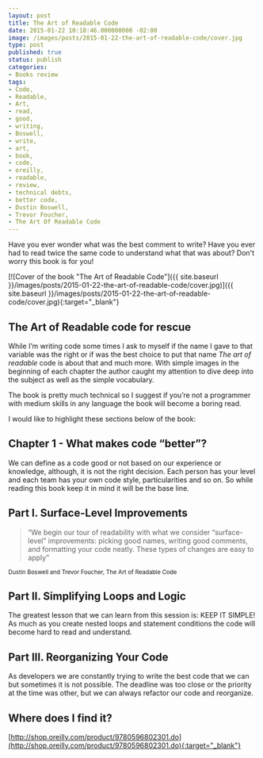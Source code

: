 ```yaml
---
layout: post
title: The Art of Readable Code
date: 2015-01-22 10:18:46.000000000 -02:00
image: /images/posts/2015-01-22-the-art-of-readable-code/cover.jpg
type: post
published: true
status: publish
categories:
- Books review
tags:
- Code,
- Readable,
- Art,
- read,
- good,
- writing,
- Boswell,
- write,
- art,
- book,
- code,
- oreilly,
- readable,
- review,
- technical debts,
- better code,
- Dustin Boswell,
- Trevor Foucher,
- The Art Of Readable Code
---
```


Have you ever wonder what was the best comment to write? Have you ever had
to read twice the same code to understand what that was about? Don't worry
this book is for you!

[![Cover of the book "The Art of Readable Code"]({{ site.baseurl }}/images/posts/2015-01-22-the-art-of-readable-code/cover.jpg)]({{ site.baseurl }}/images/posts/2015-01-22-the-art-of-readable-code/cover.jpg){:target="_blank"}

## The Art of Readable code for rescue

While I’m writing code some times I ask to myself if the name I gave to that
variable was the right or if was the best choice to put that
name _The art of readable_ code is about that and much more. With simple images in
the beginning of each chapter the author caught my attention to dive deep into
the subject as well as the simple vocabulary.

The book is pretty much technical so I suggest if you’re not a programmer with
medium skills in any language the book will become a boring read.

I would like to highlight these sections below of the book:

## Chapter 1 - What makes code “better”?

We can define as a code good or not based on our experience or knowledge,
although, it is not the right decision. Each person has your level and each team
has your own code style, particularities and so on. So while reading this book
keep it in mind it will be the base line.

## Part I. Surface-Level Improvements

> “We begin our tour of readability with what we consider “surface-level” improvements:
> picking good names, writing good comments, and formatting your code neatly.
> These types of changes are easy to apply”

<small style="text-align: right;">Dustin Boswell and Trevor Foucher, The Art of Readable Code</small>

## Part II. Simplifying Loops and Logic

The greatest lesson that we can learn from this session is: KEEP IT SIMPLE!
As much as you create nested loops and statement conditions the code will become
hard to read and understand.

## Part III. Reorganizing Your Code

As developers we are constantly trying to write the best code that we can but
sometimes it is not possible. The deadline was too close or the priority at the
time was other, but we can always refactor our code and reorganize.

## Where does I find it?

[http://shop.oreilly.com/product/9780596802301.do](http://shop.oreilly.com/product/9780596802301.do){:target="_blank"}